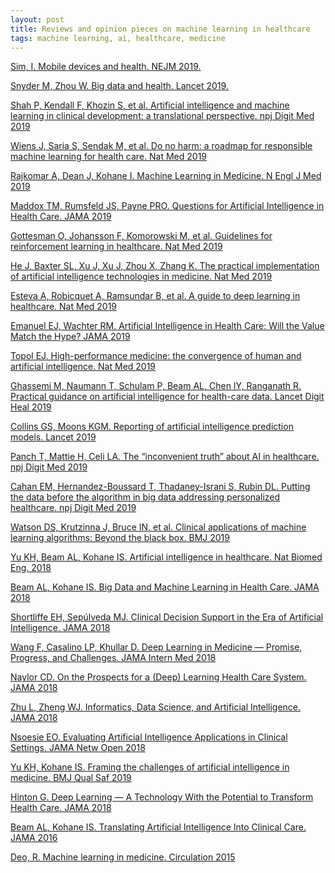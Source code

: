```yaml
---
layout: post
title: Reviews and opinion pieces on machine learning in healthcare 
tags: machine learning, ai, healthcare, medicine
---
```


[Sim, I. Mobile devices and health. NEJM 2019.](https://www.nejm.org/doi/full/10.1056/NEJMra1806949)

[Snyder M, Zhou W. Big data and health. Lancet 2019.](https://www.thelancet.com/journals/landig/article/PIIS2589-7500(19)30109-8/fulltext)

[Shah P, Kendall F, Khozin S, et al. Artificial intelligence and machine learning in clinical development: a translational perspective. npj Digit Med 2019](https://www.nature.com/articles/s41746-019-0148-3)

[Wiens J, Saria S, Sendak M, et al. Do no harm: a roadmap for responsible machine learning for health care. Nat Med 2019](http://www.nature.com/articles/s41591-019-0548-6)

[Rajkomar A, Dean J, Kohane I. Machine Learning in Medicine. N Engl J Med 2019](https://www.nejm.org/doi/full/10.1056/NEJMra18142590)

[Maddox TM, Rumsfeld JS, Payne PRO. Questions for Artificial Intelligence in Health Care. JAMA 2019](https://jamanetwork.com/journals/jama/article-abstract/2718456)

[Gottesman O, Johansson F, Komorowski M, et al. Guidelines for reinforcement learning in healthcare. Nat Med 2019](http://www.nature.com/articles/s41591-018-0310-5)

[He J, Baxter SL, Xu J, Xu J, Zhou X, Zhang K. The practical implementation of artificial intelligence technologies in medicine. Nat Med 2019](https://www.nature.com/articles/s41591-018-0307-0)

[Esteva A, Robicquet A, Ramsundar B, et al. A guide to deep learning in healthcare. Nat Med 2019](http://www.nature.com/articles/s41591-018-0316-z)

[Emanuel EJ, Wachter RM. Artificial Intelligence in Health Care: Will the Value Match the Hype? JAMA 2019](https://jamanetwork.com/journals/jama/article-abstract/2734581)

[Topol EJ. High-performance medicine: the convergence of human and artificial intelligence. Nat Med 2019](http://www.nature.com/articles/s41591-018-0300-7)

[Ghassemi M, Naumann T, Schulam P, Beam AL, Chen IY, Ranganath R. Practical guidance on artificial intelligence for health-care data. Lancet Digit Heal 2019](https://www.thelancet.com/journals/landig/article/PIIS2589-7500(19)30084-6/fulltext)

[Collins GS, Moons KGM. Reporting of artificial intelligence prediction models. Lancet 2019](https://www.thelancet.com/journals/lancet/article/PIIS0140-6736(19)30037-6)

[Panch T, Mattie H, Celi LA. The “inconvenient truth” about AI in healthcare. npj Digit Med 2019](https://www.nature.com/articles/s41746-019-0155-4)

[Cahan EM, Hernandez-Boussard T, Thadaney-Israni S, Rubin DL. Putting the data before the algorithm in big data addressing personalized healthcare. npj Digit Med 2019](https://www.nature.com/articles/s41746-019-0157-2)

[Watson DS, Krutzinna J, Bruce IN, et al. Clinical applications of machine learning algorithms: Beyond the black box. BMJ 2019](https://www.bmj.com/content/364/bmj.l886)

[Yu KH, Beam AL, Kohane IS. Artificial intelligence in healthcare. Nat Biomed Eng. 2018](https://www.nature.com/articles/s41551-018-0305-z)

[Beam AL, Kohane IS. Big Data and Machine Learning in Health Care. JAMA 2018](https://jamanetwork.com/journals/jama/article-abstract/2675024)

[Shortliffe EH, Sepúlveda MJ. Clinical Decision Support in the Era of Artificial Intelligence. JAMA 2018](https://jamanetwork.com/journals/jama/article-abstract/2713901)

[Wang F, Casalino LP, Khullar D. Deep Learning in Medicine — Promise, Progress, and Challenges. JAMA Intern Med 2018](https://jamanetwork.com/journals/jamainternalmedicine/article-abstract/2718342)

[Naylor CD. On the Prospects for a (Deep) Learning Health Care System. JAMA 2018](https://jamanetwork.com/journals/jama/article-abstract/2701667)

[Zhu L, Zheng WJ. Informatics, Data Science, and Artificial Intelligence. JAMA 2018](https://jamanetwork.com/journals/jama/article-abstract/2702879)

[Nsoesie EO. Evaluating Artificial Intelligence Applications in Clinical Settings. JAMA Netw Open 2018](https://jamanetwork.com/journals/jamanetworkopen/fullarticle/2703939)

[Yu KH, Kohane IS. Framing the challenges of artificial intelligence in medicine. BMJ Qual Saf 2019](https://qualitysafety.bmj.com/content/28/3/238.abstract)

[Hinton G. Deep Learning — A Technology With the Potential to Transform Health Care. JAMA 2018](https://jamanetwork.com/journals/jama/article-abstract/2701666)

[Beam AL, Kohane IS. Translating Artificial Intelligence Into Clinical Care. JAMA 2016](https://jamanetwork.com/journals/jama/article-abstract/2588761)

[Deo, R. Machine learning in medicine. Circulation 2015](https://www.ahajournals.org/doi/10.1161/CIRCULATIONAHA.115.001593)
